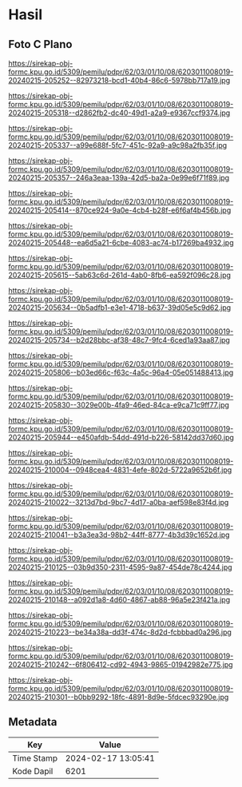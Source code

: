 # Hasil

## Foto C Plano

https://sirekap-obj-formc.kpu.go.id/5309/pemilu/pdpr/62/03/01/10/08/6203011008019-20240215-205252--82973218-bcd1-40b4-86c6-5978bb717a19.jpg

https://sirekap-obj-formc.kpu.go.id/5309/pemilu/pdpr/62/03/01/10/08/6203011008019-20240215-205318--d2862fb2-dc40-49d1-a2a9-e9367ccf9374.jpg

https://sirekap-obj-formc.kpu.go.id/5309/pemilu/pdpr/62/03/01/10/08/6203011008019-20240215-205337--a99e688f-5fc7-451c-92a9-a9c98a2fb35f.jpg

https://sirekap-obj-formc.kpu.go.id/5309/pemilu/pdpr/62/03/01/10/08/6203011008019-20240215-205357--246a3eaa-139a-42d5-ba2a-0e99e6f71f89.jpg

https://sirekap-obj-formc.kpu.go.id/5309/pemilu/pdpr/62/03/01/10/08/6203011008019-20240215-205414--870ce924-9a0e-4cb4-b28f-e6f6af4b456b.jpg

https://sirekap-obj-formc.kpu.go.id/5309/pemilu/pdpr/62/03/01/10/08/6203011008019-20240215-205448--ea6d5a21-6cbe-4083-ac74-b17269ba4932.jpg

https://sirekap-obj-formc.kpu.go.id/5309/pemilu/pdpr/62/03/01/10/08/6203011008019-20240215-205615--5ab63c6d-261d-4ab0-8fb6-ea592f096c28.jpg

https://sirekap-obj-formc.kpu.go.id/5309/pemilu/pdpr/62/03/01/10/08/6203011008019-20240215-205634--0b5adfb1-e3e1-4718-b637-39d05e5c9d62.jpg

https://sirekap-obj-formc.kpu.go.id/5309/pemilu/pdpr/62/03/01/10/08/6203011008019-20240215-205734--b2d28bbc-af38-48c7-9fc4-6ced1a93aa87.jpg

https://sirekap-obj-formc.kpu.go.id/5309/pemilu/pdpr/62/03/01/10/08/6203011008019-20240215-205806--b03ed66c-f63c-4a5c-96a4-05e051488413.jpg

https://sirekap-obj-formc.kpu.go.id/5309/pemilu/pdpr/62/03/01/10/08/6203011008019-20240215-205830--3029e00b-4fa9-46ed-84ca-e9ca71c9ff77.jpg

https://sirekap-obj-formc.kpu.go.id/5309/pemilu/pdpr/62/03/01/10/08/6203011008019-20240215-205944--e450afdb-54dd-491d-b226-58142dd37d60.jpg

https://sirekap-obj-formc.kpu.go.id/5309/pemilu/pdpr/62/03/01/10/08/6203011008019-20240215-210004--0948cea4-4831-4efe-802d-5722a9652b6f.jpg

https://sirekap-obj-formc.kpu.go.id/5309/pemilu/pdpr/62/03/01/10/08/6203011008019-20240215-210022--3213d7bd-9bc7-4d17-a0ba-aef598e83f4d.jpg

https://sirekap-obj-formc.kpu.go.id/5309/pemilu/pdpr/62/03/01/10/08/6203011008019-20240215-210041--b3a3ea3d-98b2-44ff-8777-4b3d39c1652d.jpg

https://sirekap-obj-formc.kpu.go.id/5309/pemilu/pdpr/62/03/01/10/08/6203011008019-20240215-210125--03b9d350-2311-4595-9a87-454de78c4244.jpg

https://sirekap-obj-formc.kpu.go.id/5309/pemilu/pdpr/62/03/01/10/08/6203011008019-20240215-210148--a092d1a8-4d60-4867-ab88-96a5e23f421a.jpg

https://sirekap-obj-formc.kpu.go.id/5309/pemilu/pdpr/62/03/01/10/08/6203011008019-20240215-210223--be34a38a-dd3f-474c-8d2d-fcbbbad0a296.jpg

https://sirekap-obj-formc.kpu.go.id/5309/pemilu/pdpr/62/03/01/10/08/6203011008019-20240215-210242--6f806412-cd92-4943-9865-01942982e775.jpg

https://sirekap-obj-formc.kpu.go.id/5309/pemilu/pdpr/62/03/01/10/08/6203011008019-20240215-210301--b0bb9292-18fc-4891-8d9e-5fdcec93290e.jpg


## Metadata

| Key        | Value               |
| ---------- | ------------------- |
| Time Stamp | 2024-02-17 13:05:41 |
| Kode Dapil | 6201                |



